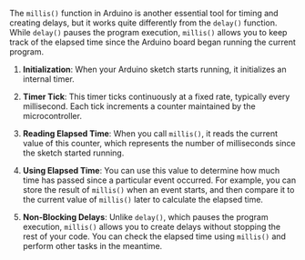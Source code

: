The `millis()` function in Arduino is another essential tool for timing and creating delays, but it works quite differently from the `delay()` function. While `delay()` pauses the program execution, `millis()` allows you to keep track of the elapsed time since the Arduino board began running the current program.

1. **Initialization**: When your Arduino sketch starts running, it initializes an internal timer.

2. **Timer Tick**: This timer ticks continuously at a fixed rate, typically every millisecond. Each tick increments a counter maintained by the microcontroller.

3. **Reading Elapsed Time**: When you call `millis()`, it reads the current value of this counter, which represents the number of milliseconds since the sketch started running.

4. **Using Elapsed Time**: You can use this value to determine how much time has passed since a particular event occurred. For example, you can store the result of `millis()` when an event starts, and then compare it to the current value of `millis()` later to calculate the elapsed time.

5. **Non-Blocking Delays**: Unlike `delay()`, which pauses the program execution, `millis()` allows you to create delays without stopping the rest of your code. You can check the elapsed time using `millis()` and perform other tasks in the meantime.




